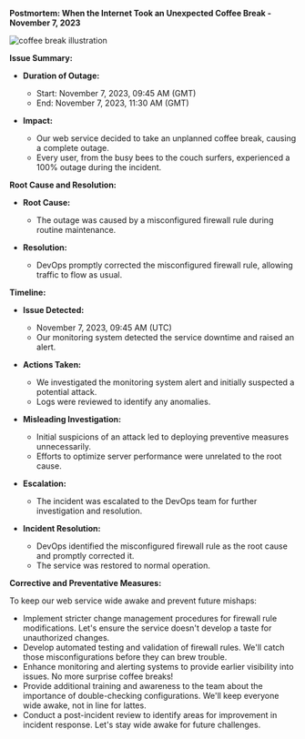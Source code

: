 **Postmortem: When the Internet Took an Unexpected Coffee Break - November 7, 2023**

![coffee break illustration](coffee_cartoon.png)

**Issue Summary:**

- **Duration of Outage:**
  - Start: November 7, 2023, 09:45 AM (GMT)
  - End: November 7, 2023, 11:30 AM (GMT)

- **Impact:**
  - Our web service decided to take an unplanned coffee break, causing a complete outage.
  - Every user, from the busy bees to the couch surfers, experienced a 100% outage during the incident.

**Root Cause and Resolution:**

- **Root Cause:**
  - The outage was caused by a misconfigured firewall rule during routine maintenance.

- **Resolution:**
  - DevOps promptly corrected the misconfigured firewall rule, allowing traffic to flow as usual.

**Timeline:**

- **Issue Detected:**
  - November 7, 2023, 09:45 AM (UTC)
  - Our monitoring system detected the service downtime and raised an alert.

- **Actions Taken:**
  - We investigated the monitoring system alert and initially suspected a potential attack.
  - Logs were reviewed to identify any anomalies.

- **Misleading Investigation:**
  - Initial suspicions of an attack led to deploying preventive measures unnecessarily.
  - Efforts to optimize server performance were unrelated to the root cause.

- **Escalation:**
  - The incident was escalated to the DevOps team for further investigation and resolution.

- **Incident Resolution:**
  - DevOps identified the misconfigured firewall rule as the root cause and promptly corrected it.
  - The service was restored to normal operation.

**Corrective and Preventative Measures:**

To keep our web service wide awake and prevent future mishaps:

- Implement stricter change management procedures for firewall rule modifications.
Let's ensure the service doesn't develop a taste for unauthorized changes.
- Develop automated testing and validation of firewall rules.
We'll catch those misconfigurations before they can brew trouble.
- Enhance monitoring and alerting systems to provide earlier visibility into issues.
No more surprise coffee breaks!
- Provide additional training and awareness to the team about the importance of double-checking configurations.
We'll keep everyone wide awake, not in line for lattes.
- Conduct a post-incident review to identify areas for improvement in incident response.
Let's stay wide awake for future challenges.

